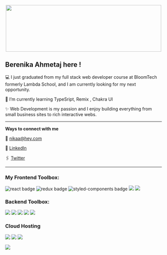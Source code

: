 <!-- **Berenika14/Berenika14** is a ✨ _special_ ✨ repository because its `README.md` (this file) appears on your GitHub profile. -->

<p align="center"><img src="https://www.cultofmac.com/wp-content/uploads/2017/04/CoM-Pay-What-You-Want-Learn-to-Code-2017-Bundle.jpg?ezimgfmt=ng%3Awebp%2Fngcb24" width="500" height="150"/></p>


 Berenika Ahmetaj here !
 -----------------------------------------------------------------------------------------------------

💻 I just graduated from my full stack web developer course at BloomTech formerly Lambda School, and I am currently looking for my next opportunity.

🌱 I’m currently learning TypeSript, Remix , Chakra UI

✨ Web Development is my passion and I enjoy building everything from small business sites to rich interactive webs.






-----------------------------------------------------------------
**Ways to connect with me**

📧 nikaa@hey.com

🔗  [LinkedIn](https://www.linkedin.com/in/berenika-ahmetaj/)

🖇 [Twitter](https://twitter.com/berenikaahmetaj)

 

--------------------------------------------------------------

### My Frontend Toolbox: 
<p>
  <img src="https://img.shields.io/badge/React-20232A?style=for-the-badge&logo=react&logoColor=61DAFB" alt="react badge"/>
  <img src="https://img.shields.io/badge/Redux-593D88?style=for-the-badge&logo=redux&logoColor=white" alt="redux badge"/>
  <img src="https://img.shields.io/badge/styled--components-DB7093?style=for-the-badge&logo=styled-components&logoColor=white" alt="styled-components badge"/>
  <img src="https://img.shields.io/badge/Material--UI-0081CB?style=for-the-badge&logo=material-ui&logoColor=white"/>
  <img src="https://img.shields.io/badge/Bootstrap-563D7C?style=for-the-badge&logo=bootstrap&logoColor=white"/>
  
</p>

### Backend Toolbox:
<p>
  <img src="https://img.shields.io/badge/JavaScript-007ACC?style=for-the-badge&logo=javascript&logoColor=white"/>
  <img src="https://img.shields.io/badge/Node.js-43853D?style=for-the-badge&logo=node.js&logoColor=white"/>
  <img src="https://img.shields.io/badge/SQLite-07405E?style=for-the-badge&logo=sqlite&logoColor=white"/>
  <img src="https://img.shields.io/badge/PostgreSQL-316192?style=for-the-badge&logo=postgresql&logoColor=white"/>
  <img src="https://img.shields.io/badge/Express.js-404D59?style=for-the-badge"/>
</p>


### Cloud Hosting
<p>
  <img src="https://img.shields.io/badge/Heroku-430098?style=for-the-badge&logo=heroku&logoColor=white"/>
  <img src="https://img.shields.io/badge/Amazon_AWS-232F3E?style=for-the-badge&logo=amazon-aws&logoColor=white"/>
  <img src="https://img.shields.io/badge/Netlify-00C7B7?style=for-the-badge&logo=netlify&logoColor=white"/>
</p>




![](https://komarev.com/ghpvc/?username=Berenika14&color=orange)




